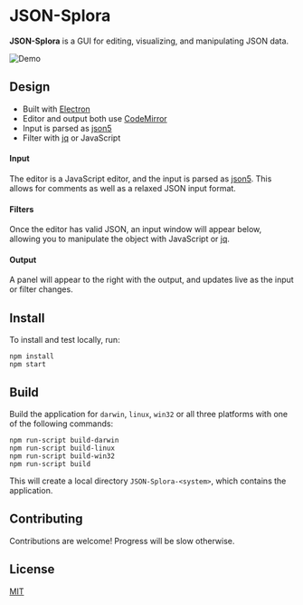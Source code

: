 # JSON-Splora

**JSON-Splora** is a GUI for editing, visualizing, and manipulating JSON data.

![Demo](https://github.com/wellsjo/json-splora/blob/master/app/assets/demo.gif)

## Design
- Built with [Electron](http://electron.atom.io/)
- Editor and output both use [CodeMirror](https://codemirror.net/)
- Input is parsed as [json5](http://json5.org/)
- Filter with [jq](https://stedolan.github.io/jq/) or JavaScript

#### Input
The editor is a JavaScript editor, and the input is parsed as [json5](http://json5.org/). This allows for comments as well as a relaxed JSON input format.

#### Filters
Once the editor has valid JSON, an input window will appear below, allowing you to manipulate the object with JavaScript or [jq](https://stedolan.github.io/jq/).

#### Output
A panel will appear to the right with the output, and updates live as the input or filter changes.

## Install
To install and test locally, run:
```
npm install
npm start
```

## Build
Build the application for `darwin`, `linux`, `win32` or all three platforms with one of the following commands:
```
npm run-script build-darwin
npm run-script build-linux
npm run-script build-win32
npm run-script build
```
This will create a local directory `JSON-Splora-<system>`, which contains the application.

## Contributing
Contributions are welcome! Progress will be slow otherwise.

## License
[MIT](https://github.com/wellsjo/json-splora/blob/master/LICENSE)
